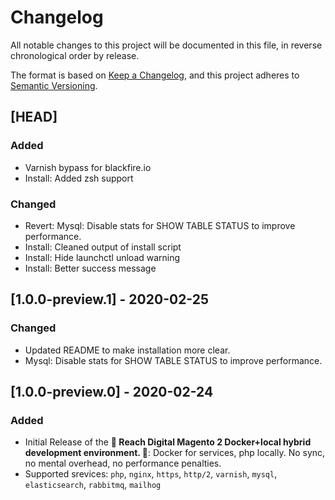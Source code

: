 # Changelog

All notable changes to this project will be documented in this file, in reverse
chronological order by release.

The format is based on [Keep a Changelog](https://keepachangelog.com/en/1.0.0/),
and this project adheres to
[Semantic Versioning](https://semver.org/spec/v2.0.0.html).

## [HEAD]

### Added

- Varnish bypass for blackfire.io
- Install: Added zsh support

### Changed

- Revert: Mysql: Disable stats for SHOW TABLE STATUS to improve performance.
- Install: Cleaned output of install script
- Install: Hide launchctl unload warning
- Install: Better success message

## [1.0.0-preview.1] - 2020-02-25

### Changed

- Updated README to make installation more clear.
- Mysql: Disable stats for SHOW TABLE STATUS to improve performance.

## [1.0.0-preview.0] - 2020-02-24

### Added

- Initial Release of the **🐳 Reach Digital Magento 2 Docker+local hybrid
  development environment. 🐳**: Docker for services, php locally. No sync, no
  mental overhead, no performance penalties.
- Supported srevices: `php`, `nginx`, `https`, `http/2`, `varnish`, `mysql`,
  `elasticsearch`, `rabbitmq`, `mailhog`

